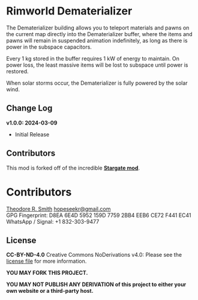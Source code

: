 # Rimworld Dematerializer

The Dematerializer building allows you to teleport materials and pawns on the current map directly into the 
Dematerializer buffer, where the items and pawns will remain in suspended animation indefinitely, as long
as there is power in the subspace capacitors.

Every 1 kg stored in the buffer requires 1 kW of energy to maintain. On power loss, the least massive items
will be lost to subspace until power is restored.

When solar storms occur, the Dematerializer is fully powered by the solar wind.

## Change Log

**v1.0.0: 2024-03-09**
* Initial Release

## Contributors

This mod is forked off of the incredible [**Stargate mod**](https://github.com/BetterRimworlds/Stargate).

# Contributors

[Theodore R. Smith](https://github.com/hopeseekr/]) <hopeseekr@gmail.com>  
GPG Fingerprint: D8EA 6E4D 5952 159D 7759  2BB4 EEB6 CE72 F441 EC41
WhatsApp / Signal: +1 832-303-9477

## License

**CC-BY-ND-4.0**
Creative Commons NoDerivations v4.0: Please see the [license file](LICENSE.md) for more information.

**YOU MAY FORK THIS PROJECT.**

**YOU MAY NOT PUBLISH ANY DERIVATION of this project to either your own website or a third-party host.**

